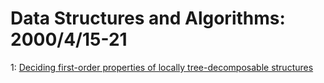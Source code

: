 # Data Structures and Algorithms: 2000/4/15-21  
1: [Deciding first-order properties of locally tree-decomposable structures](https://doi.org/10.48550/arXiv.cs/0004007)  